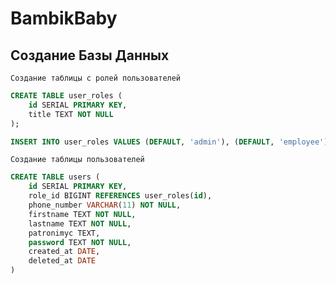 # BambikBaby

## Создание Базы Данных

`Создание таблицы с ролей пользователей `

```sql
CREATE TABLE user_roles (
	id SERIAL PRIMARY KEY,
	title TEXT NOT NULL
);

INSERT INTO user_roles VALUES (DEFAULT, 'admin'), (DEFAULT, 'employee'), (DEFAULT, 'user');
```

`Создание таблицы пользователей`

```sql
CREATE TABLE users (
	id SERIAL PRIMARY KEY,
	role_id BIGINT REFERENCES user_roles(id),
	phone_number VARCHAR(11) NOT NULL,
	firstname TEXT NOT NULL,
	lastname TEXT NOT NULL,
	patronimyc TEXT,
	password TEXT NOT NULL,
	created_at DATE,
	deleted_at DATE
)
```